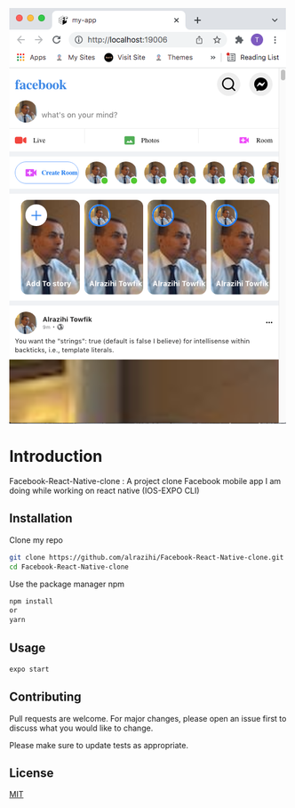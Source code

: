 
![alt text](https://github.com/alrazihi/Facebook-React-Native-clone/blob/main/assets/ScreenShot.png?raw=true)


# Introduction

Facebook-React-Native-clone :  A project clone Facebook mobile app I am doing while working on react native (IOS-EXPO CLI)

## Installation

Clone my repo
```bash
git clone https://github.com/alrazihi/Facebook-React-Native-clone.git
cd Facebook-React-Native-clone
```
Use the package manager npm

```bash
npm install
or
yarn
```

## Usage

```bash
expo start 
```

## Contributing
Pull requests are welcome. For major changes, please open an issue first to discuss what you would like to change.

Please make sure to update tests as appropriate.

## License
[MIT](https://choosealicense.com/licenses/mit/)
